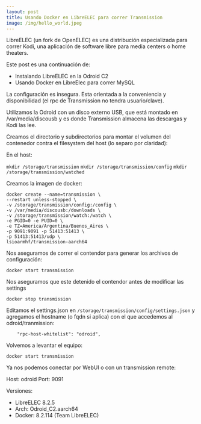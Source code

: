```yaml
---
layout: post
title: Usando Docker en LibreELEC para correr Transmission
image: /img/hello_world.jpeg
---
```


LibreELEC (un fork de OpenELEC) es una distribución especializada para correr Kodi, una aplicación de software libre para media centers o home theaters.

Este post es una continuación de:
* Instalando LibreELEC en la Odroid C2
* Usando Docker en LibreElec para correr MySQL

La configuración es insegura. Esta orientada a la conveniencia y disponibilidad (el rpc de Transmission no tendra usuario/clave).

Utilizamos la Odroid con un disco externo USB, que está montado en /var/media/discousb y es donde Transmission almacena las descargas y Kodi las lee.

Creamos el directorio y subdirectorios para montar el volumen del contenedor contra el filesystem del host (lo separo por claridad):

En el host:

```mkdir /storage/transmission```
```mkdir /storage/transmission/config```
```mkdir /storage/transmission/watched```


Creamos la imagen de docker:

```
docker create --name=transmission \
--restart unless-stopped \
-v /storage/transmission/config:/config \
-v /var/media/discousb:/downloads \
-v /storage/transmission/watch:/watch \
-e PGID=0 -e PUID=0 \
-e TZ=America/Argentina/Buenos_Aires \
-p 9091:9091 -p 51413:51413 \
-p 51413:51413/udp \
lsioarmhf/transmission-aarch64
```

Nos aseguramos de correr el contendor para generar los archivos de configuración:

```docker start transmission```

Nos aseguramos que este detenido el contendor antes de modificar las settings

```docker stop transmission```

Editamos el settings.json en ```/storage/transmission/config/settings.json``` y agregamos el hostname (o fqdn si aplica) con el que accedemos al odroid/tranmission:

```
    "rpc-host-whitelist": "odroid",
```

Volvemos a levantar el equipo:

```
docker start transmission
```


Ya nos podemos conectar por WebUI o con un transmission remote:

Host: odroid
Port: 9091



Versiones: 
* LibreELEC 8.2.5
* Arch: Odroid_C2.aarch64
* Docker: 8.2.114 (Team LibreELEC)

